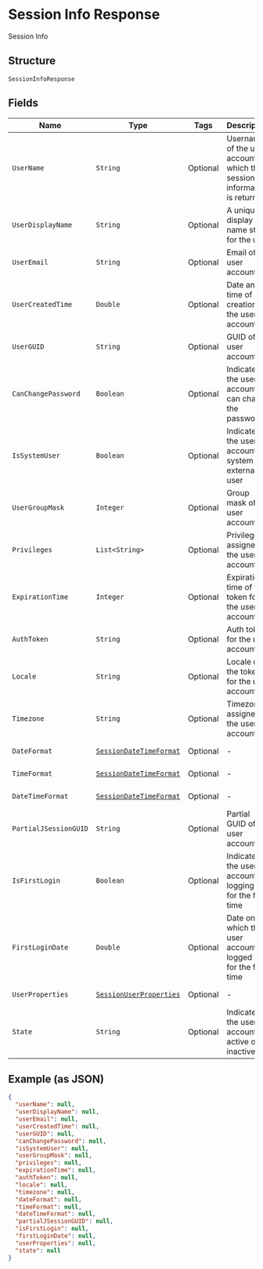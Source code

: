 
# Session Info Response

Session Info

## Structure

`SessionInfoResponse`

## Fields

| Name | Type | Tags | Description | Getter | Setter |
|  --- | --- | --- | --- | --- | --- |
| `UserName` | `String` | Optional | Username of the user account for which the session information is returned | String getUserName() | setUserName(String userName) |
| `UserDisplayName` | `String` | Optional | A unique display name string for the user | String getUserDisplayName() | setUserDisplayName(String userDisplayName) |
| `UserEmail` | `String` | Optional | Email of the user account | String getUserEmail() | setUserEmail(String userEmail) |
| `UserCreatedTime` | `Double` | Optional | Date and time of creation of the user account | Double getUserCreatedTime() | setUserCreatedTime(Double userCreatedTime) |
| `UserGUID` | `String` | Optional | GUID of the user account | String getUserGUID() | setUserGUID(String userGUID) |
| `CanChangePassword` | `Boolean` | Optional | Indicates if the user account can change the password | Boolean getCanChangePassword() | setCanChangePassword(Boolean canChangePassword) |
| `IsSystemUser` | `Boolean` | Optional | Indicates if the user account is system or external user | Boolean getIsSystemUser() | setIsSystemUser(Boolean isSystemUser) |
| `UserGroupMask` | `Integer` | Optional | Group mask of the user account | Integer getUserGroupMask() | setUserGroupMask(Integer userGroupMask) |
| `Privileges` | `List<String>` | Optional | Privileges assigned to the user account | List<String> getPrivileges() | setPrivileges(List<String> privileges) |
| `ExpirationTime` | `Integer` | Optional | Expiration time of the token for the user account | Integer getExpirationTime() | setExpirationTime(Integer expirationTime) |
| `AuthToken` | `String` | Optional | Auth token for the user account | String getAuthToken() | setAuthToken(String authToken) |
| `Locale` | `String` | Optional | Locale of the token for the user account | String getLocale() | setLocale(String locale) |
| `Timezone` | `String` | Optional | Timezone assigned to the user account | String getTimezone() | setTimezone(String timezone) |
| `DateFormat` | [`SessionDateTimeFormat`](/doc/models/session-date-time-format.md) | Optional | - | SessionDateTimeFormat getDateFormat() | setDateFormat(SessionDateTimeFormat dateFormat) |
| `TimeFormat` | [`SessionDateTimeFormat`](/doc/models/session-date-time-format.md) | Optional | - | SessionDateTimeFormat getTimeFormat() | setTimeFormat(SessionDateTimeFormat timeFormat) |
| `DateTimeFormat` | [`SessionDateTimeFormat`](/doc/models/session-date-time-format.md) | Optional | - | SessionDateTimeFormat getDateTimeFormat() | setDateTimeFormat(SessionDateTimeFormat dateTimeFormat) |
| `PartialJSessionGUID` | `String` | Optional | Partial GUID of the user account | String getPartialJSessionGUID() | setPartialJSessionGUID(String partialJSessionGUID) |
| `IsFirstLogin` | `Boolean` | Optional | Indicates if the user account is logging in for the first time | Boolean getIsFirstLogin() | setIsFirstLogin(Boolean isFirstLogin) |
| `FirstLoginDate` | `Double` | Optional | Date on which the user account logged in for the first time | Double getFirstLoginDate() | setFirstLoginDate(Double firstLoginDate) |
| `UserProperties` | [`SessionUserProperties`](/doc/models/session-user-properties.md) | Optional | - | SessionUserProperties getUserProperties() | setUserProperties(SessionUserProperties userProperties) |
| `State` | `String` | Optional | Indicates if the user account is active or inactive | String getState() | setState(String state) |

## Example (as JSON)

```json
{
  "userName": null,
  "userDisplayName": null,
  "userEmail": null,
  "userCreatedTime": null,
  "userGUID": null,
  "canChangePassword": null,
  "isSystemUser": null,
  "userGroupMask": null,
  "privileges": null,
  "expirationTime": null,
  "authToken": null,
  "locale": null,
  "timezone": null,
  "dateFormat": null,
  "timeFormat": null,
  "dateTimeFormat": null,
  "partialJSessionGUID": null,
  "isFirstLogin": null,
  "firstLoginDate": null,
  "userProperties": null,
  "state": null
}
```

